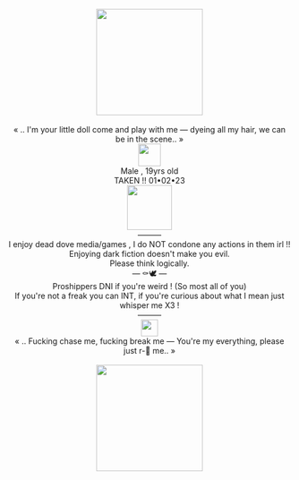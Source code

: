 <div align="center"> <br />
  <img src="https://file.garden/Zlo7whFY2AfQROME/36764ba7e81555b390f50a5efe096246.gif" "width="190" height="190"> <br /> <br />
  « .. I'm your little doll come and play with me — dyeing all my hair, we can be in the scene.. » <br />
  <img src="https://file.garden/Zlo7whFY2AfQROME/tumblr_161b040c9aa5a0d34839d3c8aacd4217_8931a0e4_400.png" "width="40" height="40">
  <br /> 
  Male , 19yrs old <br />
  TAKEN !! 01•02•23 <br /> 
  <img src="https://file.garden/Zlo7whFY2AfQROME/bab69adf.gif" "width="80" height="80"> <br />
  ——— <br /> 
  I enjoy dead dove media/games , I do NOT condone any actions in them irl !! <br />
  Enjoying dark fiction doesn't make you evil. <br />
  Please think logically. <br />
 — ⚰️🕊️ — <br />
  Proshippers DNI if you're weird ! (So most all of you) <br />
  If you're not a freak you can INT, if you're curious about what I mean just whisper me X3 ! <br />
  ——— <br />
  <img src="https://file.garden/Zlo7whFY2AfQROME/tumblr-d715103045a365d148630e81bb2cdb32-e55348e6-500.gif" "width="30" height="30"> <br />
  « .. Fucking chase me, fucking break me — You're my everything, please just r-📸 me.. » <br /> <br />
  <img src="https://file.garden/Zlo7whFY2AfQROME/Untitled110_20240620030008.png" "width="190" height="190"> <br />
</div>
